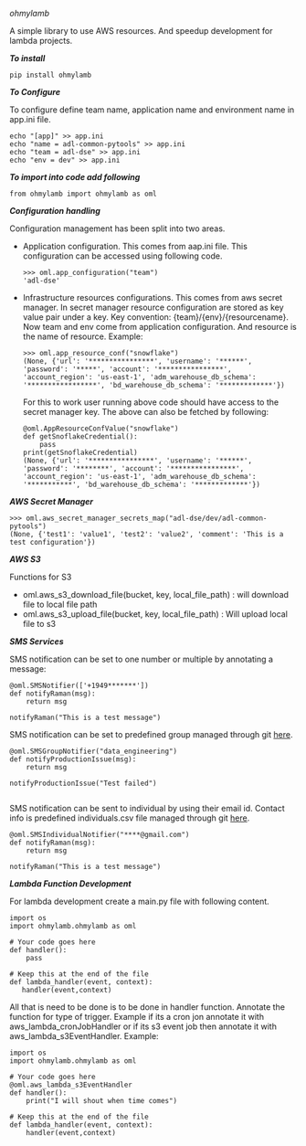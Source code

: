 *ohmylamb* 

A simple library to use AWS resources. And speedup development for lambda projects.

***To install***
```
pip install ohmylamb  
```

***To Configure***

To configure define team name, application name and environment name in app.ini file.
```
echo "[app]" >> app.ini
echo "name = adl-common-pytools" >> app.ini
echo "team = adl-dse" >> app.ini
echo "env = dev" >> app.ini

```

***To import into code add following***
```
from ohmylamb import ohmylamb as oml

```

***Configuration handling***

Configuration management has been split into two areas.

- Application configuration. This comes from aap.ini file. This configuration can be accessed using following code.
    ```
    >>> oml.app_configuration("team")
    'adl-dse'
    ```
- Infrastructure resources configurations. This comes from aws secret manager. In secret manager resource configuration are stored as key value pair under a key. Key convention: {team}/{env}/{resourcename}. Now team and env come from application configuration. And resource is the name of resource. Example:
    ```
    >>> oml.app_resource_conf("snowflake")
    (None, {'url': '****************', 'username': '******', 'password': '*****', 'account': '****************', 'account_region': 'us-east-1', 'adm_warehouse_db_schema': '*****************', 'bd_warehouse_db_schema': '*************'}) 
    ```
    For this to work user running above code should have access to the secret manager key.
    The above can also be fetched by following:
    ```
    @oml.AppResourceConfValue("snowflake")
    def getSnoflakeCredential():
        pass
    print(getSnoflakeCredential)
    (None, {'url': '****************', 'username': '******', 'password': '********', 'account': '****************', 'account_region': 'us-east-1', 'adm_warehouse_db_schema': '***********', 'bd_warehouse_db_schema': '*************'})

    ```

***AWS Secret Manager***

```
>>> oml.aws_secret_manager_secrets_map("adl-dse/dev/adl-common-pytools")
(None, {'test1': 'value1', 'test2': 'value2', 'comment': 'This is a test configuration'})
```
***AWS S3***

Functions for S3

- oml.aws_s3_download_file(bucket, key, local_file_path) : will download file to local file path
- oml.aws_s3_upload_file(bucket, key, local_file_path) : Will upload local file to s3

***SMS Services***

SMS notification can be set to one number or multiple by annotating a message:

```
@oml.SMSNotifier(['+1949*******'])
def notifyRaman(msg):
    return msg
        
notifyRaman("This is a test message")
```
SMS notification can be set to predefined group managed through git [here](https://gitlab.com/allergan_datalab/operation-notification-groups).

```
@oml.SMSGroupNotifier("data_engineering")
def notifyProductionIssue(msg):
    return msg
        
notifyProductionIssue("Test failed")
    
```
SMS notification can be sent to individual by using their email id. Contact info is predefined individuals.csv file managed through git [here](https://gitlab.com/allergan_datalab/operation-notification-groups).
    
```
@oml.SMSIndividualNotifier("****@gmail.com")
def notifyRaman(msg):
    return msg
        
notifyRaman("This is a test message")
```

***Lambda Function Development***

For lambda development create a main.py file with following content.

```
import os
import ohmylamb.ohmylamb as oml
    
# Your code goes here
def handler():
    pass
    
# Keep this at the end of the file
def lambda_handler(event, context):
   handler(event,context)

```
All that is need to be done is to be done in handler function. 
Annotate the function for type of trigger. Example if its a cron jon annotate it with aws_lambda_cronJobHandler or if its s3 event job then annotate it with aws_lambda_s3EventHandler. Example:
    
```
import os
import ohmylamb.ohmylamb as oml

# Your code goes here
@oml.aws_lambda_s3EventHandler
def handler():
    print("I will shout when time comes")
    
# Keep this at the end of the file
def lambda_handler(event, context):
    handler(event,context)
    
```

